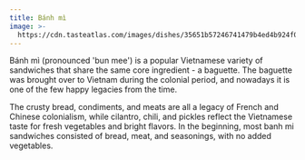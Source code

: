 ```yaml
---
title: Bánh mì
image: >-
  https://cdn.tasteatlas.com/images/dishes/35651b57246741479b4ed4b924f017ee.jpg?w=905&h=510
---
```



Bánh mì (pronounced 'bun mee') is a popular Vietnamese variety of sandwiches that share the same core ingredient - a baguette. The baguette was brought over to Vietnam during the colonial period, and nowadays it is one of the few happy legacies from the time.

The crusty bread, condiments, and meats are all a legacy of French and Chinese colonialism, while cilantro, chili, and pickles reflect the Vietnamese taste for fresh vegetables and bright flavors. In the beginning, most banh mi sandwiches consisted of bread, meat, and seasonings, with no added vegetables.

